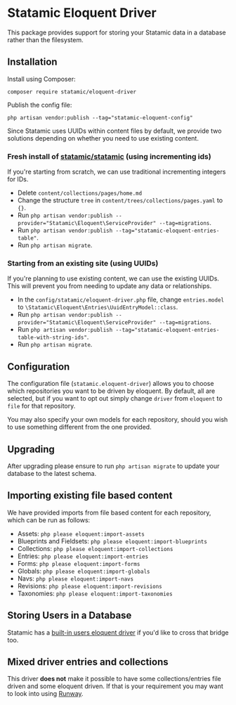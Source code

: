 # Statamic Eloquent Driver

This package provides support for storing your Statamic data in a database rather than the filesystem.

## Installation

Install using Composer:
```
composer require statamic/eloquent-driver
```

Publish the config file:

```
php artisan vendor:publish --tag="statamic-eloquent-config"
```

Since Statamic uses UUIDs within content files by default, we provide two solutions depending on whether you need to use existing content.


### Fresh install of [statamic/statamic](https://github.com/statamic/statamic) (using incrementing ids)

If you're starting from scratch, we can use traditional incrementing integers for IDs.

- Delete `content/collections/pages/home.md`
- Change the structure `tree` in `content/trees/collections/pages.yaml` to `{}`.
- Run `php artisan vendor:publish --provider="Statamic\Eloquent\ServiceProvider" --tag=migrations`.
- Run `php artisan vendor:publish --tag="statamic-eloquent-entries-table"`.
- Run `php artisan migrate`.

### Starting from an existing site (using UUIDs)

If you're planning to use existing content, we can use the existing UUIDs. This will prevent you from needing to update any data or relationships.

- In the `config/statamic/eloquent-driver.php` file, change `entries.model` to `\Statamic\Eloquent\Entries\UuidEntryModel::class`.
- Run `php artisan vendor:publish --provider="Statamic\Eloquent\ServiceProvider" --tag=migrations`.
- Run `php artisan vendor:publish --tag="statamic-eloquent-entries-table-with-string-ids"`.
- Run `php artisan migrate`.

## Configuration

The configuration file (`statamic.eloquent-driver`) allows you to choose which repositories you want to be driven by eloquent. By default, all are selected, but if you want to opt out simply change `driver` from `eloquent` to `file` for that repository.

You may also specify your own models for each repository, should you wish to use something different from the one provided.

## Upgrading

After upgrading please ensure to run `php artisan migrate` to update your database to the latest schema.

## Importing existing file based content

We have provided imports from file based content for each repository, which can be run as follows:

- Assets: `php please eloquent:import-assets`
- Blueprints and Fieldsets: `php please eloquent:import-blueprints`
- Collections: `php please eloquent:import-collections`
- Entries: `php please eloquent:import-entries`
- Forms: `php please eloquent:import-forms`
- Globals: `php please eloquent:import-globals`
- Navs: `php please eloquent:import-navs`
- Revisions: `php please eloquent:import-revisions`
- Taxonomies: `php please eloquent:import-taxonomies`

## Storing Users in a Database

Statamic has a [built-in users eloquent driver](https://statamic.dev/tips/storing-users-in-a-database) if you'd like to cross that bridge too.

## Mixed driver entries and collections

This driver **does not** make it possible to have some collections/entries file driven and some eloquent driven. If that is your requirement you may want to look into using [Runway](https://statamic.com/addons/duncanmcclean/runway).
